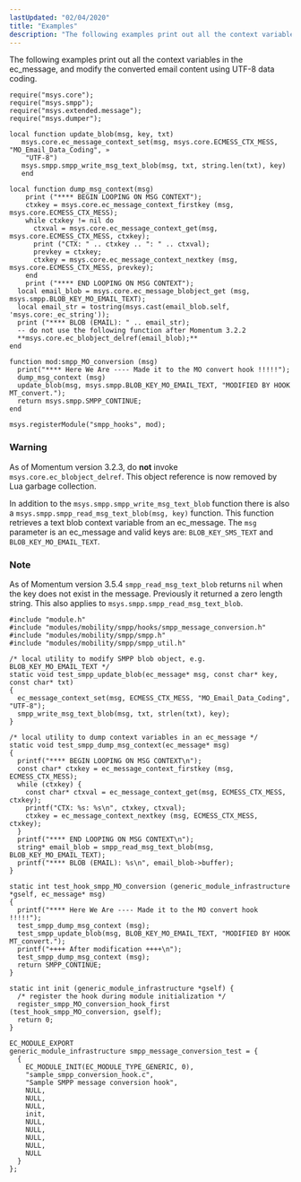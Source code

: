 ```yaml
---
lastUpdated: "02/04/2020"
title: "Examples"
description: "The following examples print out all the context variables in the ec message and modify the converted email content using UTF 8 data coding Example 12 1 SMPP MO Conversion Hook Lua Examples As of Momentum version 3 2 3 do not invoke msys core ec blobject delref This object..."
---
```


The following examples print out all the context variables in the ec_message, and modify the converted email content using UTF-8 data coding.

<a name="SMPP_MO_Conversion_Hook.lua"></a> 


```
require("msys.core");
require("msys.smpp");
require("msys.extended.message");
require("msys.dumper");

local function update_blob(msg, key, txt)
   msys.core.ec_message_context_set(msg, msys.core.ECMESS_CTX_MESS, "MO_Email_Data_Coding", »
    "UTF-8")
   msys.smpp.smpp_write_msg_text_blob(msg, txt, string.len(txt), key)
   end

local function dump_msg_context(msg)
    print ("**** BEGIN LOOPING ON MSG CONTEXT");
    ctxkey = msys.core.ec_message_context_firstkey (msg, msys.core.ECMESS_CTX_MESS);
    while ctxkey != nil do
      ctxval = msys.core.ec_message_context_get(msg, msys.core.ECMESS_CTX_MESS, ctxkey);
      print ("CTX: " .. ctxkey .. ": " .. ctxval);
      prevkey = ctxkey;
      ctxkey = msys.core.ec_message_context_nextkey (msg, msys.core.ECMESS_CTX_MESS, prevkey);
    end
    print ("**** END LOOPING ON MSG CONTEXT");
  local email_blob = msys.core.ec_message_blobject_get (msg, msys.smpp.BLOB_KEY_MO_EMAIL_TEXT);
  local email_str = tostring(msys.cast(email_blob.self, 'msys.core:_ec_string'));
  print ("**** BLOB (EMAIL): " .. email_str);
  -- do not use the following function after Momentum 3.2.2
  **msys.core.ec_blobject_delref(email_blob);**
end

function mod:smpp_MO_conversion (msg)
  print("**** Here We Are ---- Made it to the MO convert hook !!!!!");
  dump_msg_context (msg)
  update_blob(msg, msys.smpp.BLOB_KEY_MO_EMAIL_TEXT, "MODIFIED BY HOOK MT_convert.");
  return msys.smpp.SMPP_CONTINUE;
end

msys.registerModule("smpp_hooks", mod);
```

### Warning

As of Momentum version 3.2.3, do **not** invoke `msys.core.ec_blobject_delref`. This object reference is now removed by Lua garbage collection.

In addition to the `msys.smpp.smpp_write_msg_text_blob` function there is also a `msys.smpp.smpp_read_msg_text_blob(msg, key)` function. This function retrieves a text blob context variable from an ec_message. The `msg` parameter is an ec_message and valid keys are: `BLOB_KEY_SMS_TEXT` and `BLOB_KEY_MO_EMAIL_TEXT`.

### Note

As of Momentum version 3.5.4 `smpp_read_msg_text_blob` returns `nil` when the key does not exist in the message. Previously it returned a zero length string. This also applies to `msys.smpp.smpp_read_msg_text_blob`.

<a name="SMPP_MO_Conversion_Hook.c"></a> 


```
#include "module.h"
#include "modules/mobility/smpp/hooks/smpp_message_conversion.h"
#include "modules/mobility/smpp/smpp.h"
#include "modules/mobility/smpp/smpp_util.h"

/* local utility to modify SMPP blob object, e.g. BLOB_KEY_MO_EMAIL_TEXT */
static void test_smpp_update_blob(ec_message* msg, const char* key, const char* txt)
{
  ec_message_context_set(msg, ECMESS_CTX_MESS, "MO_Email_Data_Coding", "UTF-8");
  smpp_write_msg_text_blob(msg, txt, strlen(txt), key);
}

/* local utility to dump context variables in an ec_message */
static void test_smpp_dump_msg_context(ec_message* msg)
{
  printf("**** BEGIN LOOPING ON MSG CONTEXT\n");
  const char* ctxkey = ec_message_context_firstkey (msg, ECMESS_CTX_MESS);
  while (ctxkey) {
    const char* ctxval = ec_message_context_get(msg, ECMESS_CTX_MESS, ctxkey);
    printf("CTX: %s: %s\n", ctxkey, ctxval);
    ctxkey = ec_message_context_nextkey (msg, ECMESS_CTX_MESS, ctxkey);
  }
  printf("**** END LOOPING ON MSG CONTEXT\n");
  string* email_blob = smpp_read_msg_text_blob(msg, BLOB_KEY_MO_EMAIL_TEXT);
  printf("**** BLOB (EMAIL): %s\n", email_blob->buffer);
}

static int test_hook_smpp_MO_conversion (generic_module_infrastructure *gself, ec_message* msg)
{
  printf("**** Here We Are ---- Made it to the MO convert hook !!!!!");
  test_smpp_dump_msg_context (msg);
  test_smpp_update_blob(msg, BLOB_KEY_MO_EMAIL_TEXT, "MODIFIED BY HOOK MT_convert.");
  printf("++++ After modification ++++\n");
  test_smpp_dump_msg_context (msg);
  return SMPP_CONTINUE;
}

static int init (generic_module_infrastructure *gself) {
  /* register the hook during module initialization */
  register_smpp_MO_conversion_hook_first (test_hook_smpp_MO_conversion, gself);
  return 0;
}

EC_MODULE_EXPORT
generic_module_infrastructure smpp_message_conversion_test = {
  {
    EC_MODULE_INIT(EC_MODULE_TYPE_GENERIC, 0),
    "sample_smpp_conversion_hook.c",
    "Sample SMPP message conversion hook",
    NULL,
    NULL,
    NULL,
    init,
    NULL,
    NULL,
    NULL,
    NULL,
    NULL
  }
};
```
